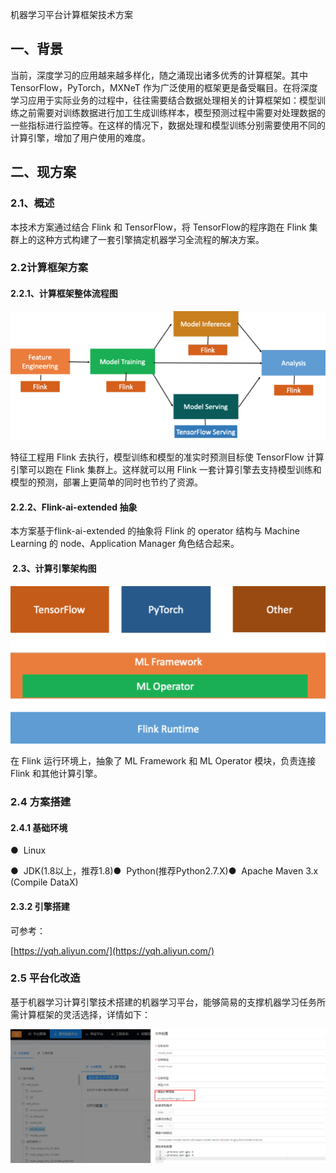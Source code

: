 机器学习平台计算框架技术方案
## 一、背景
当前，深度学习的应用越来越多样化，随之涌现出诸多优秀的计算框架。其中 TensorFlow，PyTorch，MXNeT 作为广泛使用的框架更是备受瞩目。在将深度学习应用于实际业务的过程中，往往需要结合数据处理相关的计算框架如：模型训练之前需要对训练数据进行加工生成训练样本，模型预测过程中需要对处理数据的一些指标进行监控等。在这样的情况下，数据处理和模型训练分别需要使用不同的计算引擎，增加了用户使用的难度。
## 二、现方案
### 2.1、概述
本技术方案通过结合 Flink 和 TensorFlow，将 TensorFlow的程序跑在 Flink 集群上的这种方式构建了一套引擎搞定机器学习全流程的解决方案。
### 2.2计算框架方案
#### 2.2.1、计算框架整体流程图
![1.png](./img/机器学习平台计算框架技术方案/image1.png)

特征工程用 Flink 去执行，模型训练和模型的准实时预测目标使 TensorFlow 计算引擎可以跑在 Flink 集群上。这样就可以用 Flink 一套计算引擎去支持模型训练和模型的预测，部署上更简单的同时也节约了资源。

#### 2.2.2、Flink-ai-extended 抽象
本方案基于flink-ai-extended 的抽象将 Flink 的 operator 结构与 Machine Learning 的 node、Application Manager 角色结合起来。
####  2.3、计算引擎架构图
![2.png](./img/机器学习平台计算框架技术方案/image2.png)

在 Flink 运行环境上，抽象了 ML Framework 和 ML Operator 模块，负责连接 Flink 和其他计算引擎。

### 2.4 方案搭建                               
#### 2.4.1 基础环境
●  Linux

●  JDK(1.8以上，推荐1.8)●  Python(推荐Python2.7.X)●  Apache Maven 3.x (Compile DataX)

#### 2.3.2 引擎搭建
可参考：

[https://yqh.aliyun.com/](https://yqh.aliyun.com/)

### 2.5 平台化改造
基于机器学习计算引擎技术搭建的机器学习平台，能够简易的支撑机器学习任务所需计算框架的灵活选择，详情如下：

![3.png](./img/机器学习平台计算框架技术方案/image3.png)

 

 

